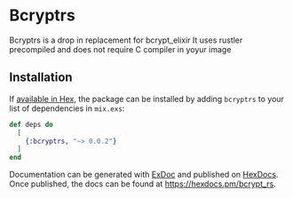 # Bcryptrs

Bcryptrs is a drop in replacement for bcrypt_elixir
It uses rustler precompiled and does not require C compiler in yoyur image
## Installation

If [available in Hex](https://hex.pm/docs/publish), the package can be installed
by adding `bcryptrs` to your list of dependencies in `mix.exs`:

```elixir
def deps do
  [
    {:bcryptrs, "~> 0.0.2"}
  ]
end
```

Documentation can be generated with [ExDoc](https://github.com/elixir-lang/ex_doc)
and published on [HexDocs](https://hexdocs.pm). Once published, the docs can
be found at <https://hexdocs.pm/bcrypt_rs>.

